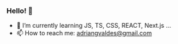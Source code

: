 ### Hello! 👋

- 🌱 I’m currently learning JS, TS, CSS, REACT, Next.js ...
- 📫 How to reach me: adriangvaldes@gmail.com

